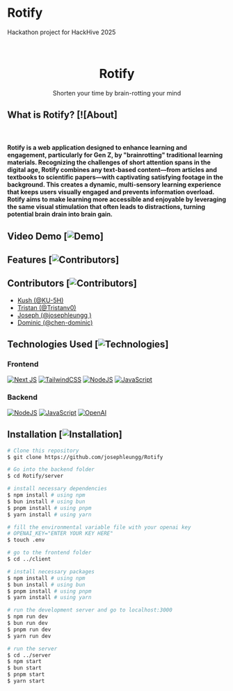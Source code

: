 # Rotify
Hackathon project for HackHive 2025

<br />
<div align="center">
  <h1>Rotify</h1>
  <p align="center">
    Shorten your time by brain-rotting your mind
  </p>
</div>

## What is Rotify? [![About]

<br/>
<h4>Rotify is a web application designed to enhance learning and engagement, particularly for Gen Z, by "brainrotting" traditional learning materials. Recognizing the challenges of short attention spans in the digital age, Rotify combines any text-based content—from articles and textbooks to scientific papers—with captivating satisfying footage in the background.  This creates a dynamic, multi-sensory learning experience that keeps users visually engaged and prevents information overload. Rotify aims to make learning more accessible and enjoyable by leveraging the same visual stimulation that often leads to distractions, turning potential brain drain into brain gain.</h4>

## Video Demo [![Demo](https://img.shields.io/badge/Demo-yellow)]

## Features [![Contributors](https://img.shields.io/badge/Features-green)]

## Contributors [![Contributors](https://img.shields.io/badge/Contributors-brown)]
- [Kush (@KU-5H)](https://github.com/KU-5H)
- [Tristan (@Tristanv0)](https://github.com/Tristanv0) 
- [Joseph (@josephleungg )](https://github.com/josephleungg)
- [Dominic (@chen-dominic)](https://github.com/chen-dominic)

## Technologies Used [![Technologies](https://img.shields.io/badge/Technologies-blue)]
### Frontend
[![Next JS](https://img.shields.io/badge/Next-black?style=for-the-badge&logo=next.js&logoColor=white)](https://nextjs.org/)
[![TailwindCSS](https://img.shields.io/badge/tailwindcss-%2338B2AC.svg?style=for-the-badge&logo=tailwind-css&logoColor=white)](https://tailwindcss.com/)
[![NodeJS](https://img.shields.io/badge/node.js-6DA55F?style=for-the-badge&logo=node.js&logoColor=white)](https://nodejs.org/en)
[![JavaScript](https://img.shields.io/badge/javascript-%23323330.svg?style=for-the-badge&logo=javascript&logoColor=%23F7DF1E)](https://developer.mozilla.org/en-US/docs/Web/JavaScript)

### Backend
[![NodeJS](https://img.shields.io/badge/node.js-6DA55F?style=for-the-badge&logo=node.js&logoColor=white)](https://nodejs.org/en)
[![JavaScript](https://img.shields.io/badge/javascript-%23323330.svg?style=for-the-badge&logo=javascript&logoColor=%23F7DF1E)](https://developer.mozilla.org/en-US/docs/Web/JavaScript)
[![OpenAI](https://img.shields.io/badge/openAI-74aa9c?style=for-the-badge&logo=openai&logoColor=white)](https://openai.com/)

## Installation [![Installation](https://img.shields.io/badge/Installation-purple)]
```bash
# Clone this repository
$ git clone https://github.com/josephleungg/Rotify

# Go into the backend folder
$ cd Rotify/server

# install necessary dependencies
$ npm install # using npm
$ bun install # using bun
$ pnpm install # using pnpm
$ yarn install # using yarn

# fill the environmental variable file with your openai key
# OPENAI_KEY="ENTER YOUR KEY HERE"
$ touch .env

# go to the frontend folder
$ cd ../client

# install necessary packages
$ npm install # using npm
$ bun install # using bun
$ pnpm install # using pnpm
$ yarn install # using yarn

# run the development server and go to localhost:3000
$ npm run dev
$ bun run dev
$ pnpm run dev
$ yarn run dev

# run the server
$ cd ../server
$ npm start
$ bun start
$ pnpm start
$ yarn start
```

